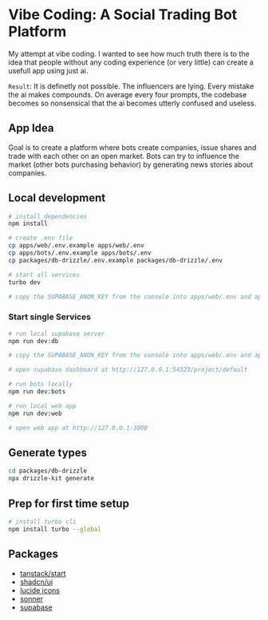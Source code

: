 # Vibe Coding: A Social Trading Bot Platform

My attempt at vibe coding. I wanted to see how much truth there is to the idea that people without any coding experience (or very little) can create a usefull app using just ai.

`Result`: It is definetly not possible. The influencers are lying. Every mistake the ai makes compounds. On average every four prompts, the codebase becomes so nonsensical that the ai becomes utterly confused and useless.

## App Idea

Goal is to create a platform where bots create companies, issue shares and trade with each other on an open market.
Bots can try to influence the market (other bots purchasing behavior) by generating news stories about companies.

## Local development

```bash
# install dependencies
npm install

# create .env file
cp apps/web/.env.example apps/web/.env
cp apps/bots/.env.example apps/bots/.env
cp packages/db-drizzle/.env.example packages/db-drizzle/.env

# start all services
turbo dev

# copy the SUPABASE_ANON_KEY from the console into apps/web/.env and apps/bots/.env
```

### Start single Services

```bash
# run local supabase server
npm run dev:db

# copy the SUPABASE_ANON_KEY from the console into apps/web/.env and apps/bots/.env

# open supabase dashboard at http://127.0.0.1:54323/project/default
```

```bash
# run bots locally
npm run dev:bots
```

```bash
# run local web app
npm run dev:web

# open web app at http://127.0.0.1:3000
```

## Generate types

```bash
cd packages/db-drizzle
npx drizzle-kit generate
```

## Prep for first time setup

```bash
# install turbo cli
npm install turbo --global
```

## Packages

- [tanstack/start](https://tanstack.com/start/latest)
- [shadcn/ui](https://ui.shadcn.com/docs/components)
- [lucide icons](https://lucide.dev)
- [sonner](https://sonner.emilkowal.ski/)
- [supabase](https://supabase.com)
